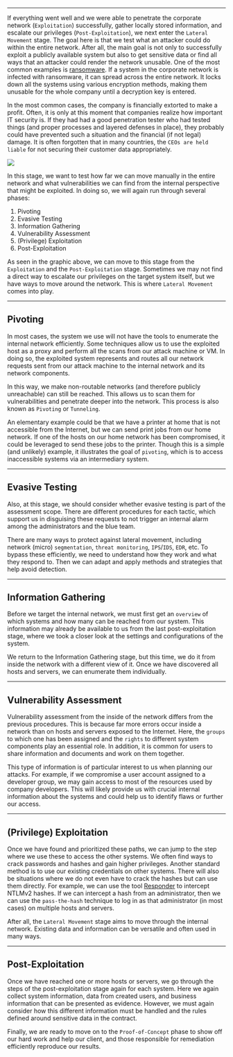 
___

If everything went well and we were able to penetrate the corporate network (`Exploitation`) successfully, gather locally stored information, and escalate our privileges (`Post-Exploitation`), we next enter the `Lateral Movement` stage. The goal here is that we test what an attacker could do within the entire network. After all, the main goal is not only to successfully exploit a publicly available system but also to get sensitive data or find all ways that an attacker could render the network unusable. One of the most common examples is [ransomware](https://www.csoonline.com/article/3236183/what-is-ransomware-how-it-works-and-how-to-remove-it.html). If a system in the corporate network is infected with ransomware, it can spread across the entire network. It locks down all the systems using various encryption methods, making them unusable for the whole company until a decryption key is entered.

In the most common cases, the company is financially extorted to make a profit. Often, it is only at this moment that companies realize how important IT security is. If they had had a good penetration tester who had tested things (and proper processes and layered defenses in place), they probably could have prevented such a situation and the financial (if not legal) damage. It is often forgotten that in many countries, the `CEOs are held liable` for not securing their customer data appropriately.

![](https://academy.hackthebox.com/storage/modules/90/0-PT-Process-LA.png)

In this stage, we want to test how far we can move manually in the entire network and what vulnerabilities we can find from the internal perspective that might be exploited. In doing so, we will again run through several phases:

1.  Pivoting
2.  Evasive Testing
3.  Information Gathering
4.  Vulnerability Assessment
5.  (Privilege) Exploitation
6.  Post-Exploitation

As seen in the graphic above, we can move to this stage from the `Exploitation` and the `Post-Exploitation` stage. Sometimes we may not find a direct way to escalate our privileges on the target system itself, but we have ways to move around the network. This is where `Lateral Movement` comes into play.

___

## Pivoting

In most cases, the system we use will not have the tools to enumerate the internal network efficiently. Some techniques allow us to use the exploited host as a proxy and perform all the scans from our attack machine or VM. In doing so, the exploited system represents and routes all our network requests sent from our attack machine to the internal network and its network components.

In this way, we make non-routable networks (and therefore publicly unreachable) can still be reached. This allows us to scan them for vulnerabilities and penetrate deeper into the network. This process is also known as `Pivoting` or `Tunneling`.

An elementary example could be that we have a printer at home that is not accessible from the Internet, but we can send print jobs from our home network. If one of the hosts on our home network has been compromised, it could be leveraged to send these jobs to the printer. Though this is a simple (and unlikely) example, it illustrates the goal of `pivoting`, which is to access inaccessible systems via an intermediary system.

___

## Evasive Testing

Also, at this stage, we should consider whether evasive testing is part of the assessment scope. There are different procedures for each tactic, which support us in disguising these requests to not trigger an internal alarm among the administrators and the blue team.

There are many ways to protect against lateral movement, including network (micro) `segmentation`, `threat monitoring`, `IPS`/`IDS`, `EDR`, etc. To bypass these efficiently, we need to understand how they work and what they respond to. Then we can adapt and apply methods and strategies that help avoid detection.

___

## Information Gathering

Before we target the internal network, we must first get an `overview` of which systems and how many can be reached from our system. This information may already be available to us from the last post-exploitation stage, where we took a closer look at the settings and configurations of the system.

We return to the Information Gathering stage, but this time, we do it from inside the network with a different view of it. Once we have discovered all hosts and servers, we can enumerate them individually.

___

## Vulnerability Assessment

Vulnerability assessment from the inside of the network differs from the previous procedures. This is because far more errors occur inside a network than on hosts and servers exposed to the Internet. Here, the `groups` to which one has been assigned and the `rights` to different system components play an essential role. In addition, it is common for users to share information and documents and work on them together.

This type of information is of particular interest to us when planning our attacks. For example, if we compromise a user account assigned to a developer group, we may gain access to most of the resources used by company developers. This will likely provide us with crucial internal information about the systems and could help us to identify flaws or further our access.

___

## (Privilege) Exploitation

Once we have found and prioritized these paths, we can jump to the step where we use these to access the other systems. We often find ways to crack passwords and hashes and gain higher privileges. Another standard method is to use our existing credentials on other systems. There will also be situations where we do not even have to crack the hashes but can use them directly. For example, we can use the tool [Responder](https://github.com/lgandx/Responder) to intercept NTLMv2 hashes. If we can intercept a hash from an administrator, then we can use the `pass-the-hash` technique to log in as that administrator (in most cases) on multiple hosts and servers.

After all, the `Lateral Movement` stage aims to move through the internal network. Existing data and information can be versatile and often used in many ways.

___

## Post-Exploitation

Once we have reached one or more hosts or servers, we go through the steps of the post-exploitation stage again for each system. Here we again collect system information, data from created users, and business information that can be presented as evidence. However, we must again consider how this different information must be handled and the rules defined around sensitive data in the contract.

Finally, we are ready to move on to the `Proof-of-Concept` phase to show off our hard work and help our client, and those responsible for remediation efficiently reproduce our results.